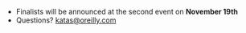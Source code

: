 - Finalists will be announced at the second event on **November 19th**
- Questions? <katas@oreilly.com>
